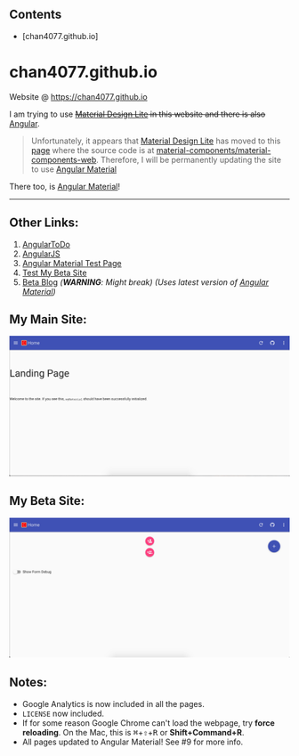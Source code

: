 ## Contents
- [chan4077.github.io]

# chan4077.github.io
Website @ https://chan4077.github.io

I am trying to use ~~[Material Design Lite](https://getmdl.io) in this website and there is also~~ [Angular](https://angularjs.org).
> Unfortunately, it appears that [Material Design Lite](https://getmdl.io) has moved to this [page](https://material.io/components.html) where the source code is at [material-components/material-components-web](https://github.com/material-components/material-components-web). Therefore, I will be permanently updating the site to use [Angular Material](https://material.angularjs.org)

There too, is [Angular Material](https://material.angularjs.org/latest)!

---
## Other Links:
1. [AngularToDo](https://chan4077.github.io/angular/angulartodo.html)
2. [AngularJS](https://chan4077.github.io/angular/angularjs.html)
3. [Angular Material Test Page](https://chan4077.github.io/angular/material.html)
4. [Test My Beta Site](https://chan4077.github.io/beta/index.html)
5. [Beta Blog](https://chan4077.github.io/beta/blog.html) _(**WARNING**: Might break)_ _(Uses latest version of [Angular Material](https://material.angularjs.org/HEAD))_

## My Main Site:
![Main Site](https://raw.githubusercontent.com/Chan4077/chan4077.github.io/master/wiki/img/wiki_main.jpg)

## My Beta Site:
![Beta Site](https://raw.githubusercontent.com/Chan4077/chan4077.github.io/master/wiki/img/wiki_beta_new.jpg)

## Notes:
* Google Analytics is now included in all the pages.
* `LICENSE` now included.
* If for some reason Google Chrome can't load the webpage, try **force reloading**. On the Mac, this is <kbd>⌘</kbd>+<kbd>⇧</kbd>+<kbd>R</kbd> or **Shift+Command+R**.
* All pages updated to Angular Material! See #9 for more info.
